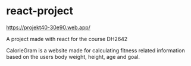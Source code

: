# react-project
https://projekt40-30e90.web.app/

A project made with react for the course DH2642

CalorieGram is a website made for calculating fitness related information based on the users body weight, height, age and goal.
